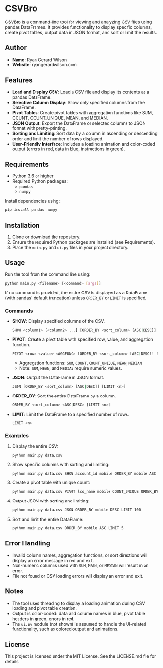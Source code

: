 # CSVBro

CSVBro is a command-line tool for viewing and analyzing CSV files using pandas DataFrames. It provides functionality to display specific columns, create pivot tables, output data in JSON format, and sort or limit the results.

## Author

- **Name**: Ryan Gerard Wilson
- **Website**: ryangerardwilson.com

## Features

- **Load and Display CSV**: Load a CSV file and display its contents as a pandas DataFrame.
- **Selective Column Display**: Show only specified columns from the DataFrame.
- **Pivot Tables**: Create pivot tables with aggregation functions like SUM, COUNT, COUNT_UNIQUE, MEAN, and MEDIAN.
- **JSON Output**: Export the DataFrame or selected columns to JSON format with pretty-printing.
- **Sorting and Limiting**: Sort data by a column in ascending or descending order and limit the number of rows displayed.
- **User-Friendly Interface**: Includes a loading animation and color-coded output (errors in red, data in blue, instructions in green).

## Requirements

- Python 3.6 or higher
- Required Python packages:
  - `pandas`
  - `numpy`

Install dependencies using:

```bash
pip install pandas numpy
```

## Installation

1. Clone or download the repository.
2. Ensure the required Python packages are installed (see Requirements).
3. Place the `main.py` and `ui.py` files in your project directory.

## Usage

Run the tool from the command line using:

```bash
python main.py <filename> [<command> [args]]
```

If no command is provided, the entire CSV is displayed as a DataFrame (with pandas' default truncation) unless `ORDER_BY` or `LIMIT` is specified.

### Commands

- **SHOW**: Display specified columns of the CSV.

  ```bash
  SHOW <column1> [<column2> ...] [ORDER_BY <sort_column> [ASC|DESC]] [LIMIT <n>]
  ```

- **PIVOT**: Create a pivot table with specified row, value, and aggregation function.

  ```bash
  PIVOT <row> <value> <AGGFUNC> [ORDER_BY <sort_column> [ASC|DESC]] [LIMIT <n>]
  ```

  - Aggregation functions: `SUM`, `COUNT`, `COUNT_UNIQUE`, `MEAN`, `MEDIAN`
  - Note: `SUM`, `MEAN`, and `MEDIAN` require numeric values.

- **JSON**: Output the DataFrame in JSON format.

  ```bash
  JSON [ORDER_BY <sort_column> [ASC|DESC]] [LIMIT <n>]
  ```

- **ORDER_BY**: Sort the entire DataFrame by a column.

  ```bash
  ORDER_BY <sort_column> <ASC|DESC> [LIMIT <n>]
  ```

- **LIMIT**: Limit the DataFrame to a specified number of rows.

  ```bash
  LIMIT <n>
  ```

### Examples

1. Display the entire CSV:

   ```bash
   python main.py data.csv
   ```

2. Show specific columns with sorting and limiting:

   ```bash
   python main.py data.csv SHOW account_id mobile ORDER_BY mobile ASC LIMIT 10
   ```

3. Create a pivot table with unique count:

   ```bash
   python main.py data.csv PIVOT lco_name mobile COUNT_UNIQUE ORDER_BY mobile DESC LIMIT 10
   ```

4. Output JSON with sorting and limiting:

   ```bash
   python main.py data.csv JSON ORDER_BY mobile DESC LIMIT 100
   ```

5. Sort and limit the entire DataFrame:

   ```bash
   python main.py data.csv ORDER_BY mobile ASC LIMIT 5
   ```

## Error Handling

- Invalid column names, aggregation functions, or sort directions will display an error message in red and exit.
- Non-numeric columns used with `SUM`, `MEAN`, or `MEDIAN` will result in an error.
- File not found or CSV loading errors will display an error and exit.

## Notes

- The tool uses threading to display a loading animation during CSV loading and pivot table creation.
- Output is color-coded: data and column names in blue, pivot table headers in green, errors in red.
- The `ui.py` module (not shown) is assumed to handle the UI-related functionality, such as colored output and animations.

## License

This project is licensed under the MIT License. See the LICENSE.md file for details.

